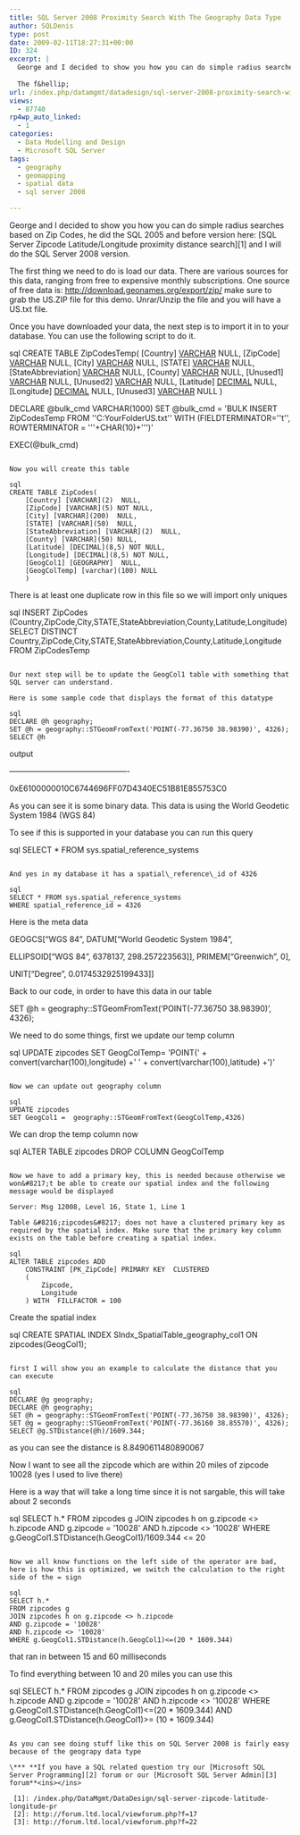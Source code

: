 ```yaml
---
title: SQL Server 2008 Proximity Search With The Geography Data Type
author: SQLDenis
type: post
date: 2009-02-11T18:27:31+00:00
ID: 324
excerpt: |
  George and I decided to show you how you can do simple radius searches based on Zip Codes, he did the SQL 2005 and before version here:   SQL Server Zipcode Latitude/Longitude proximity distance search and I will do the SQL Server 2008 version.
  
  The f&hellip;
url: /index.php/datamgmt/datadesign/sql-server-2008-proximity-search-with-th/
views:
  - 87740
rp4wp_auto_linked:
  - 1
categories:
  - Data Modelling and Design
  - Microsoft SQL Server
tags:
  - geography
  - geomapping
  - spatial data
  - sql server 2008

---
```

George and I decided to show you how you can do simple radius searches based on Zip Codes, he did the SQL 2005 and before version here: [SQL Server Zipcode Latitude/Longitude proximity distance search][1] and I will do the SQL Server 2008 version.

The first thing we need to do is load our data. There are various sources for this data, ranging from free to expensive monthly subscriptions. One source of free data is: http://download.geonames.org/export/zip/ make sure to grab the US.ZIP file for this demo. Unrar/Unzip the file and you will have a US.txt file.

Once you have downloaded your data, the next step is to import it in to your database. You can use the following script to do it.

sql
CREATE TABLE ZipCodesTemp(
    [Country] [VARCHAR](2) NULL,
    [ZipCode] [VARCHAR](5) NULL,
    [City] [VARCHAR](200) NULL,
    [STATE] [VARCHAR](50) NULL,
    [StateAbbreviation] [VARCHAR](2) NULL,
    [County] [VARCHAR](50) NULL,
    [Unused1] [VARCHAR](5) NULL,
    [Unused2] [VARCHAR](1) NULL,
    [Latitude] [DECIMAL](8,5) NULL,
    [Longitude] [DECIMAL](8,5) NULL,
    [Unused3] [VARCHAR](1) NULL
    )


DECLARE @bulk_cmd VARCHAR(1000)
SET @bulk_cmd = 'BULK INSERT ZipCodesTemp
   FROM ''C:YourFolderUS.txt''
   WITH (FIELDTERMINATOR=''t'', ROWTERMINATOR = '''+CHAR(10)+''')'
 
EXEC(@bulk_cmd)
```

Now you will create this table

sql
CREATE TABLE ZipCodes(
    [Country] [VARCHAR](2)  NULL,
    [ZipCode] [VARCHAR](5) NOT NULL,
    [City] [VARCHAR](200)  NULL,
    [STATE] [VARCHAR](50)  NULL,
    [StateAbbreviation] [VARCHAR](2)  NULL,
    [County] [VARCHAR](50) NULL,
    [Latitude] [DECIMAL](8,5) NOT NULL,
    [Longitude] [DECIMAL](8,5) NOT NULL,
    [GeogCol1] [GEOGRAPHY]  NULL,
    [GeogColTemp] [varchar](100) NULL
    )
```

There is at least one duplicate row in this file so we will import only uniques

sql
INSERT  ZipCodes (Country,ZipCode,City,STATE,StateAbbreviation,County,Latitude,Longitude)
SELECT DISTINCT Country,ZipCode,City,STATE,StateAbbreviation,County,Latitude,Longitude
FROM  ZipCodesTemp
```

Our next step will be to update the GeogCol1 table with something that SQL server can understand.
  
Here is some sample code that displays the format of this datatype

sql
DECLARE @h geography;
SET @h = geography::STGeomFromText('POINT(-77.36750 38.98390)', 4326);
SELECT @h
```

output
  
&#8212;&#8212;&#8212;&#8212;&#8212;&#8212;&#8212;&#8212;&#8212;&#8212;&#8212;&#8212;&#8212;&#8212;&#8212;-
  
0xE6100000010C6744696FF07D4340EC51B81E855753C0

As you can see it is some binary data. This data is using the World Geodetic System 1984 (WGS 84)

To see if this is supported in your database you can run this query

sql
SELECT * FROM sys.spatial_reference_systems
```

And yes in my database it has a spatial\_reference\_id of 4326

sql
SELECT * FROM sys.spatial_reference_systems
WHERE spatial_reference_id = 4326
```

Here is the meta data

GEOGCS[&#8220;WGS 84&#8221;, DATUM[&#8220;World Geodetic System 1984&#8221;,
  
ELLIPSOID[&#8220;WGS 84&#8221;, 6378137, 298.257223563]], PRIMEM[&#8220;Greenwich&#8221;, 0],
  
UNIT[&#8220;Degree&#8221;, 0.0174532925199433]]

Back to our code, in order to have this data in our table

SET @h = geography::STGeomFromText(&#8216;POINT(-77.36750 38.98390)&#8217;, 4326);

We need to do some things, first we update our temp column

sql
UPDATE zipcodes 
SET GeogColTemp= 'POINT(' + convert(varchar(100),longitude) 
+' ' +  convert(varchar(100),latitude) +')'
```

Now we can update out geography column

sql
UPDATE zipcodes 
SET GeogCol1 =  geography::STGeomFromText(GeogColTemp,4326)
```

We can drop the temp column now

sql
ALTER TABLE zipcodes DROP COLUMN GeogColTemp
```

Now we have to add a primary key, this is needed because otherwise we won&#8217;t be able to create our spatial index and the following message would be displayed

Server: Msg 12008, Level 16, State 1, Line 1
  
Table &#8216;zipcodes&#8217; does not have a clustered primary key as required by the spatial index. Make sure that the primary key column exists on the table before creating a spatial index.

sql
ALTER TABLE zipcodes ADD 
	CONSTRAINT [PK_ZipCode] PRIMARY KEY  CLUSTERED 
	(
		Zipcode,
		Longitude
	) WITH  FILLFACTOR = 100 
```

Create the spatial index

sql
CREATE SPATIAL INDEX SIndx_SpatialTable_geography_col1 
   ON zipcodes(GeogCol1);
```

first I will show you an example to calculate the distance that you can execute

sql
DECLARE @g geography;
DECLARE @h geography;
SET @h = geography::STGeomFromText('POINT(-77.36750 38.98390)', 4326);
SET @g = geography::STGeomFromText('POINT(-77.36160 38.85570)', 4326);
SELECT @g.STDistance(@h)/1609.344;
```

as you can see the distance is 8.8490611480890067

Now I want to see all the zipcode which are within 20 miles of zipcode 10028 (yes I used to live there)

Here is a way that will take a long time since it is not sargable, this will take about 2 seconds

sql
SELECT h.* 
FROM zipcodes g 
JOIN zipcodes h on g.zipcode <> h.zipcode
AND g.zipcode = '10028'
AND h.zipcode <> '10028'
WHERE g.GeogCol1.STDistance(h.GeogCol1)/1609.344 <= 20
```

Now we all know functions on the left side of the operator are bad, here is how this is optimized, we switch the calculation to the right side of the = sign

sql
SELECT h.* 
FROM zipcodes g 
JOIN zipcodes h on g.zipcode <> h.zipcode
AND g.zipcode = '10028'
AND h.zipcode <> '10028'
WHERE g.GeogCol1.STDistance(h.GeogCol1)<=(20 * 1609.344)
```

that ran in between 15 and 60 milliseconds

To find everything between 10 and 20 miles you can use this

sql
SELECT h.* 
FROM zipcodes g 
JOIN zipcodes h on g.zipcode <> h.zipcode
AND g.zipcode = '10028'
AND h.zipcode <> '10028'
WHERE g.GeogCol1.STDistance(h.GeogCol1)<=(20 * 1609.344)
AND g.GeogCol1.STDistance(h.GeogCol1)>= (10 * 1609.344)
```

As you can see doing stuff like this on SQL Server 2008 is fairly easy because of the geograpy data type

\*** **If you have a SQL related question try our [Microsoft SQL Server Programming][2] forum or our [Microsoft SQL Server Admin][3] forum**<ins></ins>

 [1]: /index.php/DataMgmt/DataDesign/sql-server-zipcode-latitude-longitude-pr
 [2]: http://forum.ltd.local/viewforum.php?f=17
 [3]: http://forum.ltd.local/viewforum.php?f=22